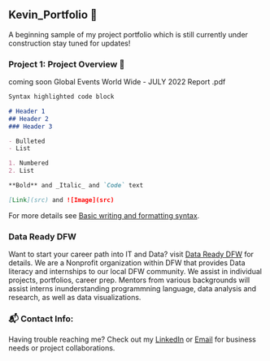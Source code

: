 ## Kevin_Portfolio 🚀

A beginning sample of my project portfolio which is still currently under construction stay tuned for updates! 

### Project 1: Project Overview :space_invader:
coming soon 
Global Events World Wide - JULY 2022 Report .pdf

```markdown
Syntax highlighted code block

# Header 1
## Header 2
### Header 3

- Bulleted
- List

1. Numbered
2. List

**Bold** and _Italic_ and `Code` text

[Link](src) and ![Image](src)
```

For more details see [Basic writing and formatting syntax](https://docs.github.com/en/github/writing-on-github/getting-started-with-writing-and-formatting-on-github/basic-writing-and-formatting-syntax).

### Data Ready DFW

Want to start your career path into IT and Data? visit [Data Ready DFW](https://www.datareadydfw.org/) for details. We are a Nonprofit organization within DFW that provides Data literacy and internships to our local DFW community. We assist in individual projects, portfolios, career prep. Mentors from various backgrounds will assist interns inunderstanding programmning language, data analysis and research, as well as data visualizations.

### :mailbox_with_mail: Contact Info:

Having trouble reaching me? Check out my [LinkedIn](https://[docs.github.com/categories/github-pages-basics/](https://www.linkedin.com/in/kevinnomichith/)) or [Email](kevinnomichith@gmail.com) for business needs or project collaborations.
